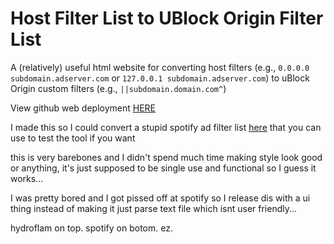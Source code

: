 # Host Filter List to UBlock Origin Filter List
A (relatively) useful html website for converting host filters (e.g., `0.0.0.0 subdomain.adserver.com` or  `127.0.0.1 subdomain.adserver.com`) to uBlock Origin custom filters (e.g., `||subdomain.domain.com^`)

View github web deployment [HERE](https://hydroflame522.github.io/host-to-ublock-filter/)

I made this so I could convert a stupid spotify ad filter list [here](https://raw.githubusercontent.com/x0uid/SpotifyAdBlock/master/hosts) that you can use to test the tool if you want

this is very barebones and I didn't spend much time making style look good or anything, it's just supposed to be single use and functional so I guess it works...

I was pretty bored and I got pissed off at spotify so I release dis with a ui thing instead of making it just parse text file which isnt user friendly...

hydroflam on top. spotify on botom. ez.
